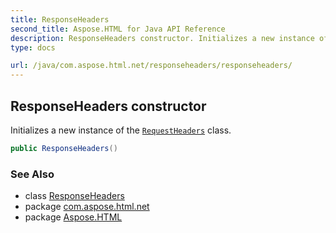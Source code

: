 ```yaml
---
title: ResponseHeaders
second_title: Aspose.HTML for Java API Reference
description: ResponseHeaders constructor. Initializes a new instance of the RequestHeaders class
type: docs

url: /java/com.aspose.html.net/responseheaders/responseheaders/
---
```

## ResponseHeaders constructor

Initializes a new instance of the [`RequestHeaders`](../../requestheaders/) class.

```java
public ResponseHeaders()
```

### See Also

* class [ResponseHeaders](../)
* package [com.aspose.html.net](../../../com.aspose.html.net/)
* package [Aspose.HTML](../../../)
